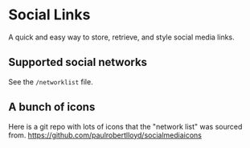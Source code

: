 # Social Links

A quick and easy way to store, retrieve, and style social media links.

## Supported social networks

See the `/networklist` file.

## A bunch of icons

Here is a git repo with lots of icons that the "network list" was sourced from.
https://github.com/paulrobertlloyd/socialmediaicons